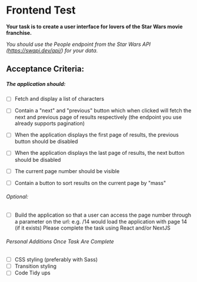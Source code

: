 # Frontend Test

**​Your task is to create a user interface for lovers of the Star Wars movie franchise.**

_You should use the People endpoint from the Star Wars API (https://swapi.dev/api/) for your data._

## Acceptance Criteria: ##

##### The application should: #####

- [ ] Fetch and display a list of characters
- [ ] Contain a "next" and "previous" button which when clicked will fetch the next and previous page of results respectively (the endpoint you use already supports pagination)
- [ ] When the application displays the first page of results, the previous button should be disabled
- [ ] When the application displays the last page of results, the next button should be disabled
- [ ] The current page number should be visible
- [ ] Contain a button to sort results on the current page by "mass"


###### _Optional:_ ######
- [ ] Build the application so that a user can access the page number through a parameter on the url: e.g. <domain>/14 would load the application with page 14 (if it exists)
Please complete the task using React and/or NextJS


###### _Personal Additions Once Task Are Complete_ ######
- [ ] CSS styling (preferably with Sass)
- [ ] Transition styling
- [ ] Code Tidy ups